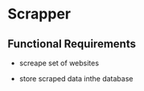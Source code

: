 # Scrapper

## Functional Requirements

- screape set of websites

- store scraped data inthe database
